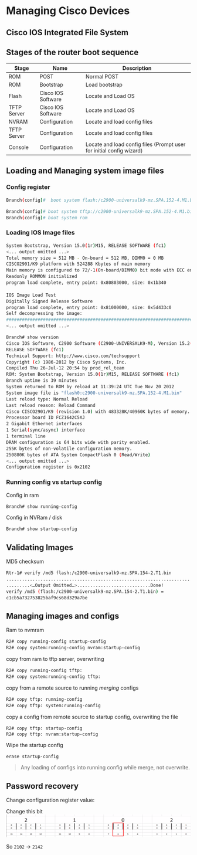 # Managing Cisco Devices

## Cisco IOS Integrated File System



## Stages of the router boot sequence

Stage | Name | Description
--- | --- | ---
ROM | POST | Normal POST
ROM | Bootstrap | Load bootstrap
Flash | Cisco IOS Software | Locate and Load OS
TFTP Server | Cisco IOS Software | Locate and Load OS
NVRAM | Configuration | Locate and load config files
TFTP Server | Configuration | Locate and load config files
Console | Configuration | Locate and load config files (Prompt user for initial config wizard)

## Loading and Managing system image files

### Config register
```sh
Branch(config)#  boot system flash:/c2900-universalk9-mz.SPA.152-4.M1.bin
```
```sh
Branch(config)# boot system tftp://c2900-universalk9-mz.SPA.152-4.M1.bin  
Branch(config)# boot system rom
```

### Loading IOS Image files
```sh
System Bootstrap, Version 15.0(1r)M15, RELEASE SOFTWARE (fc1)  
<... output omitted ...>  
Total memory size = 512 MB - On-board = 512 MB, DIMM0 = 0 MB  
CISCO2901/K9 platform with 524288 Kbytes of main memory  
Main memory is configured to 72/-1(On-board/DIMM0) bit mode with ECC enabled  
Readonly ROMMON initialized  
program load complete, entry point: 0x80803000, size: 0x1b340  
  
IOS Image Load Test  
Digitally Signed Release Software  
program load complete, entry point: 0x81000000, size: 0x5d433c0  
Self decompressing the image:
##########################################################################################################################[OK]  
<... output omitted ...>
```
```sh
Branch# show version  
Cisco IOS Software, C2900 Software (C2900-UNIVERSALK9-M), Version 15.2(4)M1,
RELEASE SOFTWARE (fc1)  
Technical Support: http://www.cisco.com/techsupport  
Copyright (c) 1986-2012 by Cisco Systems, Inc.  
Compiled Thu 26-Jul-12 20:54 by prod_rel_team  
ROM: System Bootstrap, Version 15.0(1r)M15, RELEASE SOFTWARE (fc1)  
Branch uptime is 39 minutes  
System returned to ROM by reload at 11:39:24 UTC Tue Nov 20 2012  
System image file is "flash0:c2900-universalk9-mz.SPA.152-4.M1.bin"  
Last reload type: Normal Reload  
Last reload reason: Reload Command  
Cisco CISCO2901/K9 (revision 1.0) with 483328K/40960K bytes of memory.  
Processor board ID FCZ1642C5XJ  
2 Gigabit Ethernet interfaces  
1 Serial(sync/async) interface  
1 terminal line  
DRAM configuration is 64 bits wide with parity enabled.  
255K bytes of non-volatile configuration memory.  
250880K bytes of ATA System CompactFlash 0 (Read/Write)  
<... output omitted ...>  
Configuration register is 0x2102
```

### Running config vs startup config

Config in ram
```sh
Branch# show running-config
```

Config in NVRam / disk
```sh
Branch# show startup-config
```

## Validating Images

MD5 checksum
```sh
Rtr-1# verify /md5 flash:/c2900-universalk9-mz.SPA.154-2.T1.bin  
......................................................................  
.........<…Output Omitted…>............................Done!  
verify /md5 (flash:/c2900-universalk9-mz.SPA.154-2.T1.bin) =
c1cb5a732753825baf9cs68d329a7be
```

## Managing images and configs
Ram to nvmram
```sh
R2# copy running-config startup-config  
R2# copy system:running-config nvram:startup-config
```

copy from ram to tftp server, overwriting
```sh
R2# copy running-config tftp:  
R2# copy system:running-config tftp:
```

copy from a remote source to running _merging_ configs
```sh
R2# copy tftp: running-config  
R2# copy tftp: system:running-config
```

copy a config from remote source to startup config, overwriting the file
```
R2# copy tftp: startup-config  
R2# copy tftp: nvram:startup-config
```

Wipe the startup config
```sh
erase startup-config
```

> Any loading of configs into running config while merge, not overwrite.

## Password recovery

Change configuration register value:

Change this bit
![image](../imgs/passwd-reset.png)

So `2102` -> `2142`

